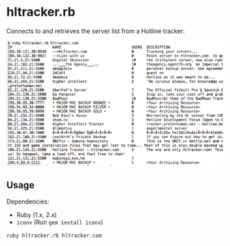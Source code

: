 # hltracker.rb

Connects to and retrieves the server list from a Hotline tracker:

![hltracker.rb server list for hltracker.com](./after.png)

## Usage

Dependencies:

- Ruby (1.x, 2.x)
- `iconv` (Run `gem install iconv`)

```sh
ruby hltracker.rb hltracker.com
```
